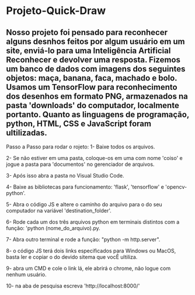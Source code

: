 # Projeto-Quick-Draw
 Nosso projeto foi pensado para reconhecer alguns desnhos feitos por algum usuário em um site, enviá-lo para uma Inteligência Artificial Reconhecer e devolver uma resposta. Fizemos um banco de dados com imagens dos seguintes objetos: maça, banana, faca, machado e bolo. Usamos um TensorFlow para reconhecimento dos desenhos em formato PNG, armazenados na pasta 'downloads' do computador, localmente portanto. 
 Quanto as linguagens de programação, python, HTML, CSS e JavaScript foram ultilizadas.
 -------------------------------------------------------------------------------------------------------------------------------------------------------------------------------
 Passo a Passo para rodar o rojeto:
 1- Baixe todos os arquivos.
 
 2- Se não estiver em uma pasta, coloque-os em uma com nome 'coiso' e jogue a pasta para 'documentos' no gerenciador de arquivos.
 
 3- Após isso abra a pasta no Visual Studio Code.
 
 4- Baixe as bibliotecas para funcionamento: 'flask', 'tensorflow' e 'opencv-python'.
 
 5- Abra o código JS e altere o caminho do arquivo para o do seu computador na variável 'destination_folder'.
 
 6- Rode cada um dos três arquivos python em terminais distintos com a função: 'python (nome_do_arquivo).py.
 
 7- Abra outro terminal e rode a função: "python -m http.server".
 
 8- o código JS terá dois links especificados para Windows ou MacOS, basta ler e copiar o do devido sitema que vocÊ ultiliza.
 
 9- abra um CMD e cole o link lá, ele abrirá o chrome, não logue com nenhum usuário.
 
 10- na aba de pesquisa escreva 'http://localhost:8000/'
